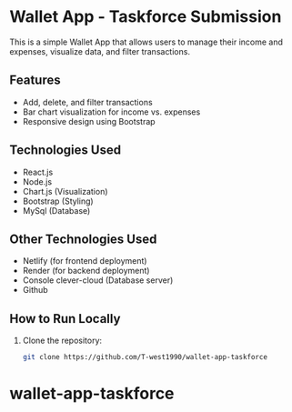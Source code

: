 # Wallet App - Taskforce Submission

This is a simple Wallet App that allows users to manage their income and expenses, visualize data, and filter transactions.

## Features

- Add, delete, and filter transactions
- Bar chart visualization for income vs. expenses
- Responsive design using Bootstrap

## Technologies Used

- React.js
- Node.js
- Chart.js (Visualization)
- Bootstrap (Styling)
- MySql (Database)

## Other Technologies Used

- Netlify (for frontend deployment)
- Render (for backend deployment)
- Console clever-cloud (Database server)
- Github

## How to Run Locally

1. Clone the repository:
   ```bash
   git clone https://github.com/T-west1990/wallet-app-taskforce
   ```
# wallet-app-taskforce
